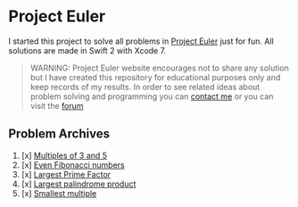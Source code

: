 # Project Euler

I started this project to solve all problems in [Project Euler](http://projecteuler.net) just for fun.
All solutions are made in Swift 2 with Xcode 7.

> WARNING: Project Euler website encourages not to share any solution but I have created this repository for educational purposes only and keep records of my results. In order to see related ideas about problem solving and programming you can [contact me](mailto:felix1262@gmail.com) or you can visit the [forum](http://projecteuler.chat/)

## Problem Archives
1. [x] [Multiples of 3 and 5](https://projecteuler.net/problem=1)
2. [x] [Even Fibonacci numbers](https://projecteuler.net/problem=2)
3. [x] [Largest Prime Factor](https://projecteuler.net/problem=3)
4. [x] [Largest palindrome product](https://projecteuler.net/problem=4)
5. [x] [Smallest multiple](https://projecteuler.net/problem=5)